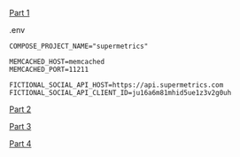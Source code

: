 [Part 1]()

.env
```
COMPOSE_PROJECT_NAME="supermetrics"

MEMCACHED_HOST=memcached
MEMCACHED_PORT=11211

FICTIONAL_SOCIAL_API_HOST=https://api.supermetrics.com
FICTIONAL_SOCIAL_API_CLIENT_ID=ju16a6m81mhid5ue1z3v2g0uh
```

[Part 2]()

[Part 3]()

[Part 4]()